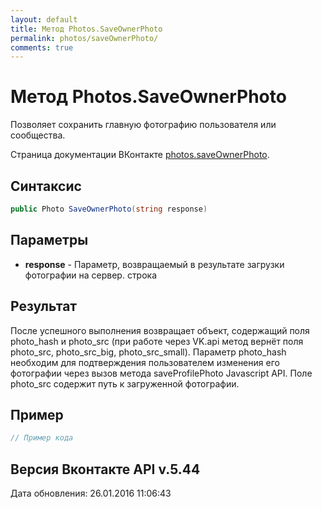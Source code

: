 ```yaml
---
layout: default
title: Метод Photos.SaveOwnerPhoto
permalink: photos/saveOwnerPhoto/
comments: true
---
```

# Метод Photos.SaveOwnerPhoto
Позволяет сохранить главную фотографию пользователя или сообщества.

Страница документации ВКонтакте [photos.saveOwnerPhoto](https://vk.com/dev/photos.saveOwnerPhoto).
## Синтаксис
``` csharp
public Photo SaveOwnerPhoto(string response)
```

## Параметры
+ **response** - Параметр, возвращаемый в результате загрузки фотографии на сервер. строка

## Результат
После успешного выполнения возвращает объект, содержащий поля photo_hash и photo_src (при работе через VK.api метод вернёт поля photo_src, photo_src_big, photo_src_small). Параметр photo_hash необходим для подтверждения пользователем изменения его фотографии через вызов метода saveProfilePhoto Javascript API. Поле photo_src содержит путь к загруженной фотографии.

## Пример
``` csharp
// Пример кода
```

## Версия Вконтакте API v.5.44
Дата обновления: 26.01.2016 11:06:43
